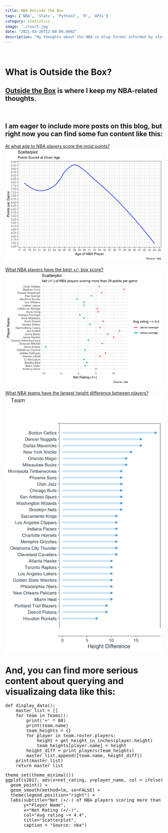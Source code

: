 ```yaml
---
title: NBA Outside the Box
tags: ['NBA', 'Stats', 'Python3', 'R', 'APIs']
category: statistics
image: './court.jpg'
date: "2021-03-20T12:00:00.000Z"
description: "My thoughts about the NBA in blog format informed by stats."
---
```


<br>

# What is Outside the Box?

[Outside the Box](https://www.thejacksanders.com/nba/) is where I keep my NBA-related thoughts.
---
<br>


## I am eager to include more posts on this blog, but right now you can find some fun content like this:

[At what age to NBA players score the most points?](https://www.thejacksanders.com/nba-age-pts/)
![fig1-1](./fig1-1.png "fig1-1")

[What NBA players have the best +/- box score?](https://www.thejacksanders.com/nba-age-pts/)
![fig2-1](./fig2-1.png "fig2-1")

[What NBA teams have the largest height difference between players?](https://www.thejacksanders.com/nba-height-diff/)
![hist2](./hist2.png "hist2")

# And, you can find more serious content about querying and visualizaing data like this:

<pre>
def display_data():
    master_list = []
    for team in Teams():
        print('=' * 80)
        print(team.name)
        team_heights = {}
        for player in team.roster.players:
            height = get_height_in_inches(player.height)
            team_heights[player.name] = height
        height_diff = print_players(team_heights)
        master_list.append([team.name, height_diff])
    print(master_list)
    return master_list
</pre>

<pre>
theme_set(theme_minimal())
ggplot(s2017, aes(x=net_rating, y=player_name, col = ifelse(net_rating > avg,'above average','below average'))) +
  geom_point() + 
  geom_smooth(method=lm, se=FALSE) +
  theme(legend.position="right") + 
  labs(subtitle="Net (+/-) of NBA players scoring more than 20 points per game", 
       y="Player Name", 
       x="Net Rating (+/-)",
       col="Avg rating ~= 4.4",
       title="Scatterplot", 
       caption = "Source: nba")
</pre>